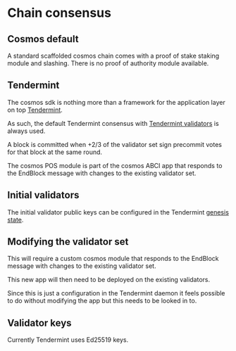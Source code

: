 # Chain consensus

## Cosmos default

A standard scaffolded cosmos chain comes with a proof of stake staking module and slashing. There is no proof of authority module available.

## Tendermint

The cosmos sdk is nothing more than a framework for the application layer on top [Tendermint](https://tendermint.com).

As such, the default Tendermint consensus with [Tendermint validators](https://docs.tendermint.com/master/nodes/validators.html) is always used.

A block is committed when +2/3 of the validator set sign precommit votes for that block at the same round.

The cosmos POS module is part of the cosmos ABCI app that responds to the EndBlock message with changes to the existing validator set.

## Initial validators

The initial validator public keys can be configured in the Tendermint [genesis state](https://docs.tendermint.com/master/tendermint-core/using-tendermint.html#genesis).

## Modifying the validator set

This will require a custom cosmos module that responds to the EndBlock message with changes to the existing validator set.

This new app will then need to be deployed on the existing validators.

Since this is just a configuration in the Tendermint daemon it feels possible to do without modifying the app but this needs to be looked in to.

## Validator keys

Currently Tendermint uses Ed25519 keys.
